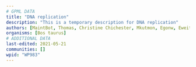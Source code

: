 ```yaml
---
# GPML DATA
title: "DNA replication"
description: "This is a temporary description for DNA replication"
authors: [MaintBot, Thomas, Christine Chichester, Mkutmon, Egonw, Eweitz]
organisms: [Bos taurus]
# ADDITIONAL DATA
last-edited: 2021-05-21
communities: []
wpid: "WP983"
---
```

